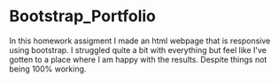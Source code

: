 # Bootstrap_Portfolio
In this homework assigment I made an html webpage that is responsive using bootstrap. I struggled quite a bit with everything but feel like I've gotten to a place where I am happy with the results. Despite things not being 100% working.